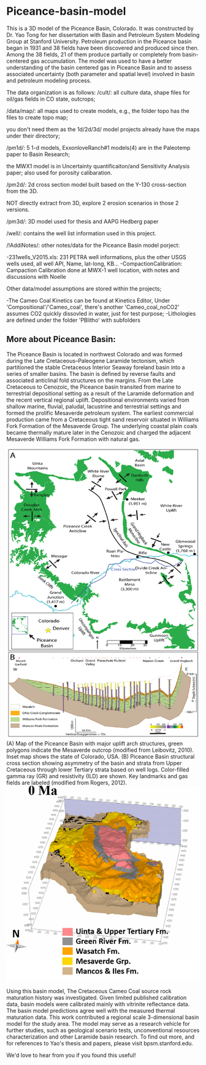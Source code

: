 # Piceance-basin-model

This is a 3D model of the Piceance Basin, Colorado. It was constructed by Dr. Yao Tong for her dissertation with Basin and Petroleum System Modeling Group at Stanford University. Petroleum production in the Piceance basin began in 1931 and 38 fields have been discovered and produced since then. Among the 38 fields, 21 of them produce partially or completely from basin-centered gas accumulation. The model was used to have a better understanding of the basin centered gas in Piceance Basin and to assess associated uncertainty (both parameter and spatial level) involved in basin and petroleum modeling process. 

The data organization is as follows:
/cult/: all culture data, shape files for oil/gas fields in CO state, outcrops;

/data/map/: all maps used to create models, e.g., the folder topo has the files to create topo map;


you don't need them as the 1d/2d/3d/ model projects already have the maps under their directory;

/pm1d/: 5 1-d models, ExxonloveRanch#1 models(4) are in the Paleotemp paper to Basin Research; 

the MWX1 model is in Uncertainty quantificaiton/and Sensitivity Analysis paper; also used for porosity calibaration.
	
/pm2d/: 2d cross section model built based on the Y-130 cross-section from the 3D. 

NOT directly extract from 3D, 
explore 2 erosion scenarios in those 2 versions.

/pm3d/: 3D model used for thesis and AAPG Hedberg paper

/well/: contains the well list information used in this project.

/!AddiNotes/: other notes/data for the Piceance Basin model porject:

-231wells_V2015.xls: 231 PETRA well informations, plus the other USGS wells used, all well API, Name, lat-long, KB...
-CompactionCalibration: Campaction Calibration done at MWX-1 well location, with notes and discussions with Noelle

Other data/model assumptions are stored within the projects;

-The Cameo Coal Kinetics can be found at Kinetics Editor, Under 'Compositional'/'Cameo_coal', there's another 'Cameo_coal_noCO2' assumes CO2 quickly dissovled in water, just for test purpose;
-Lithologies are defined under the folder 'PBlitho' with subfolders
	
## More about Piceance Basin:
The Piceance Basin is located in northwest Colorado and was formed during the Late Cretaceous–Paleogene Laramide tectonism, which partitioned the stable Cretaceous
Interior Seaway foreland basin into a series of smaller basins. The basin is defined by reverse faults and associated anticlinal fold structures on the margins.
From the Late Cretaceous to Cenozoic, the Piceance basin transited from marine to terrestrial depositional setting as a result of the Laramide deformation and the recent
vertical regional uplift. Depositional environments varied from shallow marine, fluvial, paludal, lacustrine and terrestrial settings and formed the prolific Mesaverde petroleum system. The earliest commercial production came from a Cretaceous tight sand reservoir situated in Williams Fork Formation of the Mesaverde Group. The underlying coastal plain coals became thermally mature later in the Cenozoic and charged the adjacent Mesaverde Williams Fork Formation with natural gas.

<img src="https://github.com/StanfordBPSM/Piceance-basin-model/blob/main/figures/yao1.PNG" width="600">
(A) Map of the Piceance Basin with major uplift arch structures, green polygons indicate the Mesaverde outcrop (modified from Leibovitz, 2010). Inset map shows the state
of Colorado, USA. (B) Piceance Basin structural cross section showing asymmetry of the basin and strata from Upper Cretaceous through lower Tertiary strata based on well logs.
Color-filled gamma ray (GR) and resistivity (ILD) are shown. Key landmarks and gas fields are labeled (modified from Rogers, 2012).

<img src="https://github.com/StanfordBPSM/Piceance-basin-model/blob/main/figures/yao2.PNG" width="600">

Using this basin model, The Cretaceous Cameo Coal source rock maturation history was investigated. Given limited published calibration data, basin models were calibrated mainly with vitrinite reflectance data. The basin model predictions agree well with the measured thermal maturation data. This work contributed a regional scale 3-dimensional basin model for the study area. The model may serve as a research vehicle for further studies, such as geological scenario tests, unconventional resources characterization and other Laramide basin research. To find out more, and for references to Yao's thesis and papers, please visit bpsm.stanford.edu.
  
 We'd love to hear from you if you found this useful!
